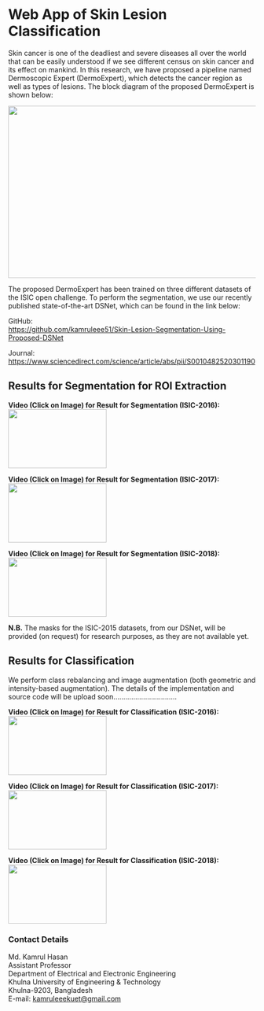 # Web App of Skin Lesion Classification

Skin cancer is one of the deadliest and severe diseases all over the world that can be easily understood if we see different census on skin cancer and its effect on mankind. 
In this research, we have proposed a pipeline named Dermoscopic Expert (DermoExpert), which detects the cancer region as well as types of lesions. The block diagram of the proposed DermoExpert is shown below: <br>

<img src="https://user-images.githubusercontent.com/32570071/81511654-aabc2800-933c-11ea-996b-374f10977d6a.png" width="800" height="350">

The proposed DermoExpert has been trained on three different datasets of the ISIC open challenge. To perform the segmentation, we use our recently published state-of-the-art DSNet, which can be found in the link below:  

GitHub: <br>
https://github.com/kamruleee51/Skin-Lesion-Segmentation-Using-Proposed-DSNet

Journal: <br>
https://www.sciencedirect.com/science/article/abs/pii/S0010482520301190 

## Results for Segmentation for ROI Extraction

**Video (Click on Image) for Result for Segmentation (ISIC-2016):**
[<img src="https://user-images.githubusercontent.com/32570071/81512952-7d747780-9346-11ea-984c-9175b33b68ab.png"  width="200" height="120">](https://www.youtube.com/watch?v=kB0Bf5D0WsA&feature=youtu.be)


**Video (Click on Image) for Result for Segmentation (ISIC-2017):**
[<img src="https://user-images.githubusercontent.com/32570071/81513194-620a6c00-9348-11ea-8a91-1dbad8836502.png"  width="200" height="120">](https://www.youtube.com/watch?v=m3u58LN9lns&feature=youtu.be)


**Video (Click on Image) for Result for Segmentation (ISIC-2018):**
[<img src="https://user-images.githubusercontent.com/32570071/81513229-a269ea00-9348-11ea-800f-3e68ef0fb537.png"  width="200" height="120">](https://www.youtube.com/watch?v=r4hxv8WdQHM&feature=youtu.be)

**N.B.** The masks for the ISIC-2015 datasets, from our DSNet, will be provided (on request) for research purposes, as they are not available yet. 

## Results for Classification

We perform class rebalancing and image augmentation (both geometric and intensity-based augmentation). The details of the implementation and source code will be upload soon................................ 

**Video (Click on Image) for Result for Classification (ISIC-2016):**
[<img src="https://user-images.githubusercontent.com/32570071/81513314-78fd8e00-9349-11ea-99f6-a08aaaf41885.png"  width="200" height="120">](https://www.youtube.com/watch?v=wwHwkQmigqU&feature=youtu.be)


**Video (Click on Image) for Result for Classification (ISIC-2017):**
[<img src="https://user-images.githubusercontent.com/32570071/81513326-916da880-9349-11ea-9716-ba55287f3252.png"  width="200" height="120">](https://www.youtube.com/watch?v=1Dn5l4g4h6Y&feature=youtu.be)


**Video (Click on Image) for Result for Classification (ISIC-2018):**
[<img src="https://user-images.githubusercontent.com/32570071/81513335-a813ff80-9349-11ea-8146-806325f80919.png"  width="200" height="120">](https://www.youtube.com/watch?v=NXVw2cyqd6k&feature=youtu.be)



### Contact Details
Md. Kamrul Hasan <br>
Assistant Professor  <br>
Department of Electrical and Electronic Engineering  <br>
Khulna University of Engineering & Technology <br>
Khulna-9203, Bangladesh  <br>
E-mail: kamruleeekuet@gmail.com 

